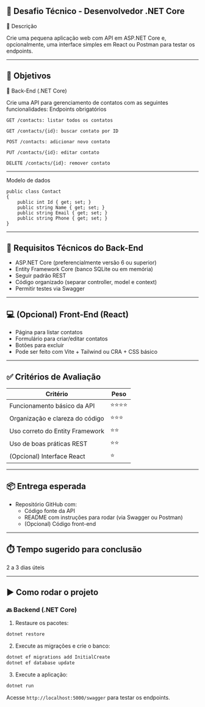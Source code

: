 ## 🧪 Desafio Técnico - Desenvolvedor .NET Core
📝 Descrição

Crie uma pequena aplicação web com API em ASP.NET Core e, opcionalmente, uma interface simples em React ou Postman para testar os endpoints.

---
## 🎯 Objetivos
📌 Back-End (.NET Core)

Crie uma API para gerenciamento de contatos com as seguintes funcionalidades:
Endpoints obrigatórios

    GET /contacts: listar todos os contatos

    GET /contacts/{id}: buscar contato por ID

    POST /contacts: adicionar novo contato

    PUT /contacts/{id}: editar contato

    DELETE /contacts/{id}: remover contato
---    
Modelo de dados
```
public class Contact
{
    public int Id { get; set; }
    public string Name { get; set; }
    public string Email { get; set; }
    public string Phone { get; set; }
}

```
---

## 🔐 Requisitos Técnicos do Back-End
* ASP.NET Core (preferencialmente versão 6 ou superior)
* Entity Framework Core (banco SQLite ou em memória)
* Seguir padrão REST
* Código organizado (separar controller, model e context)
* Permitir testes via Swagger

---    

## 💻 (Opcional) Front-End (React)

* Página para listar contatos
* Formulário para criar/editar contatos
* Botões para excluir
* Pode ser feito com Vite + Tailwind ou CRA + CSS básico

--- 

## ✅ Critérios de Avaliação

|Critério	                       | Peso |
|--------------------------------|-----------|
|Funcionamento básico da API	   |⭐⭐⭐⭐ |
|Organização e clareza do código |⭐⭐⭐ |
|Uso correto do Entity Framework |⭐⭐ |
|Uso de boas práticas REST	     |⭐⭐ |
|(Opcional) Interface React	     |⭐ |         


--- 
## 📦 Entrega esperada

- Repositório GitHub com:  
  - Código fonte da API
  - README com instruções para rodar (via Swagger ou Postman)
  - (Opcional) Código front-end
  
---

## ⏱️ Tempo sugerido para conclusão

2 a 3 dias úteis

---
## ▶️ Como rodar o projeto

### 🔙 Backend (.NET Core)

1. Restaure os pacotes:
```bash
dotnet restore
```

2. Execute as migrações e crie o banco:
```bash
dotnet ef migrations add InitialCreate
dotnet ef database update
```

3. Execute a aplicação:
```bash
dotnet run
```

Acesse `http://localhost:5000/swagger` para testar os endpoints.
